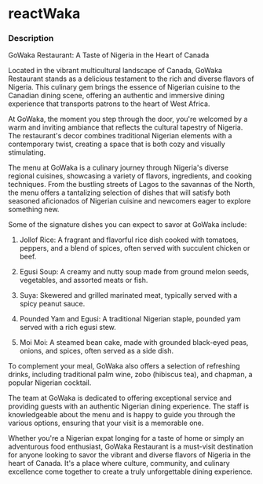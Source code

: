 # reactWaka
### Description
GoWaka Restaurant: A Taste of Nigeria in the Heart of Canada

Located in the vibrant multicultural landscape of Canada, GoWaka Restaurant stands as a delicious testament to the rich and diverse flavors of Nigeria. This culinary gem brings the essence of Nigerian cuisine to the Canadian dining scene, offering an authentic and immersive dining experience that transports patrons to the heart of West Africa.

At GoWaka, the moment you step through the door, you're welcomed by a warm and inviting ambiance that reflects the cultural tapestry of Nigeria. The restaurant's decor combines traditional Nigerian elements with a contemporary twist, creating a space that is both cozy and visually stimulating.

The menu at GoWaka is a culinary journey through Nigeria's diverse regional cuisines, showcasing a variety of flavors, ingredients, and cooking techniques. From the bustling streets of Lagos to the savannas of the North, the menu offers a tantalizing selection of dishes that will satisfy both seasoned aficionados of Nigerian cuisine and newcomers eager to explore something new.

Some of the signature dishes you can expect to savor at GoWaka include:

1. Jollof Rice: A fragrant and flavorful rice dish cooked with tomatoes, peppers, and a blend of spices, often served with succulent chicken or beef.

2. Egusi Soup: A creamy and nutty soup made from ground melon seeds, vegetables, and assorted meats or fish.

3. Suya: Skewered and grilled marinated meat, typically served with a spicy peanut sauce.

4. Pounded Yam and Egusi: A traditional Nigerian staple, pounded yam served with a rich egusi stew.

5. Moi Moi: A steamed bean cake, made with grounded black-eyed peas, onions, and spices, often served as a side dish.

To complement your meal, GoWaka also offers a selection of refreshing drinks, including traditional palm wine, zobo (hibiscus tea), and chapman, a popular Nigerian cocktail.

The team at GoWaka is dedicated to offering exceptional service and providing guests with an authentic Nigerian dining experience. The staff is knowledgeable about the menu and is happy to guide you through the various options, ensuring that your visit is a memorable one.

Whether you're a Nigerian expat longing for a taste of home or simply an adventurous food enthusiast, GoWaka Restaurant is a must-visit destination for anyone looking to savor the vibrant and diverse flavors of Nigeria in the heart of Canada. It's a place where culture, community, and culinary excellence come together to create a truly unforgettable dining experience.
